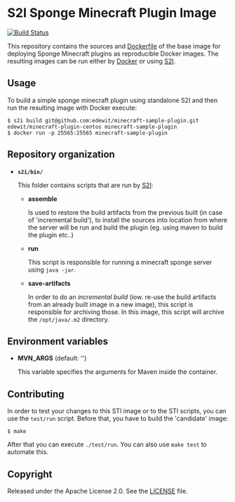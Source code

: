 # S2I Sponge Minecraft Plugin Image

[![Build Status](https://travis-ci.org/edewit/minecraft-sponge-plugin-s2i.svg?branch=master)](https://travis-ci.org/edewit/minecraft-sponge-plugin-s2i)

This repository contains the sources and [Dockerfile](https://github.com/edewit/minecraft-sponge-plugin-s2i/blob/master/Dockerfile) of the base image for deploying Sponge Minecraft plugins as reproducible Docker images. The resulting images can be run either by [Docker](http://docker.io) or using [S2I](https://github.com/openshift/source-to-image).

## Usage

To build a simple sponge minecraft plugin using standalone S2I and then run the resulting image with Docker execute:

```
$ s2i build git@github.com:edewit/minecraft-sample-plugin.git edewit/minecraft-plugin-centos minecraft-sample-plugin
$ docker run -p 25565:25565 minecraft-sample-plugin
```

## Repository organization

* **`s2i/bin/`**

  This folder contains scripts that are run by [S2I](https://github.com/openshift/source-to-image):

  *   **assemble**

      Is used to restore the build artifacts from the previous built (in case of
      'incremental build'), to install the sources into location from where the
      server will be run and build the plugin (eg.
      using maven to build the plugin etc..)

  *   **run**

      This script is responsible for running a minecraft sponge server using `java -jar`.

  *   **save-artifacts**

      In order to do an *incremental build* (iow. re-use the build artifacts
      from an already built image in a new image), this script is responsible for
      archiving those. In this image, this script will archive the
      `/opt/java/.m2` directory.

## Environment variables

*  **MVN_ARGS** (default: '')

    This variable specifies the arguments for Maven inside the container.


## Contributing

In order to test your changes to this STI image or to the STI scripts, you can use the `test/run` script. Before that, you have to build the 'candidate' image:

```
$ make
```

After that you can execute `./test/run`. You can also use `make test` to automate this.

## Copyright

Released under the Apache License 2.0. See the [LICENSE](https://github.com/edewit/minecraft-sponge-plugin-s2i/blob/master/LICENSE) file.
